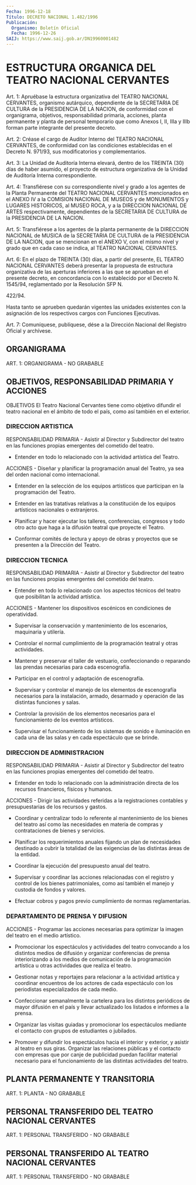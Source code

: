 ```yaml
---
Fecha: 1996-12-18
Título: DECRETO NACIONAL 1.482/1996
Publicación:
  Organismo: Boletín Oficial
  Fecha: 1996-12-26
SAIJ: https://www.saij.gob.ar/DN19960001482
---
```

# ESTRUCTURA ORGANICA DEL TEATRO NACIONAL CERVANTES

<a id="1"></a>
Art. 1:  Apruébase  la  estructura  organizativa  del TEATRO NACIONAL    CERVANTES,  organismo  autárquico,  dependiente  de  la SECRETARIA DE CULTURA de la PRESIDENCIA DE LA NACION, de conformidad  con    el    organigrama,  objetivos,  responsabilidad primaria,  acciones,  planta    permanente  y  planta  de  personal temporario  que  como  Anexos  I, II,  IIIa  y  IIIb  forman  parte integrante del presente decreto.

<a id="2"></a>
Art. 2: Créase el cargo de Auditor  Interno  del  TEATRO  NACIONAL CERVANTES,  de  conformidad con las condiciones establecidas en  el Decreto  N. 971/93,  sus  modificatorios  y complementarios.

<a id="3"></a>
Art. 3: La Unidad  de  Auditoría  Interna  elevará,  dentro de los TREINTA  (30)  días  de  haber  asumido,  el proyecto de estructura organizativa  de  la Unidad de Auditoría Interna  correspondiente.

<a id="4"></a>
Art. 4: Transfiérese  con  su  correspondiente nivel y grado a los agentes  de  la  Planta Permanente del  TEATRO  NACIONAL  CERVANTES mencionados en el  ANEXO  IV  a la COMISION NACIONAL DE MUSEOS y de MONUMENTOS y LUGARES HISTORICOS,  al  MUSEO  ROCA, y a la DIRECCION NACIONAL DE ARTES respectivamente, dependientes de la SECRETARIA DE CULTURA de la PRESIDENCIA DE LA NACION.

<a id="5"></a>
Art. 5: Transfiérese a los agentes de la planta  permanente  de la DIRECCION  NACIONAL  de  MUSICA  de  la SECRETARIA DE CULTURA de la PRESIDENCIA DE LA NACION, que se mencionan  en  el  ANEXO V, con el mismo nivel y grado que en cada caso se indica, al TEATRO  NACIONAL CERVANTES.

<a id="6"></a>
Art.  6: En el plazo de TREINTA (30) días, a partir del presente, EL TEATRO  NACIONAL  CERVANTES  deberá  presentar  la  propuesta de estructura  organizativa de las aperturas inferiores a las  que  se aprueban en el presente decreto, en concordancia con lo establecido por el Decreto N. 1545/94, reglamentado por la Resolución SFP N.

422/94.

Hasta tanto se  aprueben  quedarán vigentes las unidades existentes con  la  asignación  de  los  respectivos    cargos  con  Funciones Ejecutivas.

<a id="7"></a>
Art. 7: Comuníquese, publíquese, dése a la  Dirección Nacional del Registro  Oficial  y archívese.

## ORGANIGRAMA

<a id="1"></a>
ART. 1: ORGANIGRAMA - NO GRABABLE

## OBJETIVOS, RESPONSABILIDAD PRIMARIA Y ACCIONES

<a id="1"></a>
OBJETIVOS El Teatro Nacional Cervantes tiene como objetivo difundir el teatro nacional en el ámbito de todo el país, como así también en el exterior.

### DIRECCION ARTISTICA

<a id="2"></a>
RESPONSABILIDAD PRIMARIA - Asistir al Director y Subdirector del teatro en las funciones propias emergentes del cometido del teatro.

- Entender en todo lo relacionado con la actividad artística del Teatro.

ACCIONES - Diseñar y planificar la programación anual del Teatro, ya sea del orden nacional como internacional.

- Entender en la selección de los equipos artísticos que participan en la programación del Teatro.

- Entender en las tratativas relativas a la constitución de los equipos artísticos nacionales o extranjeros.

- Planificar y hacer ejecutar los talleres, conferencias, congresos y todo otro acto que haga a la difusión teatral que proyecte el Teatro.

- Conformar comités de lectura y apoyo de obras y proyectos que se presenten a la Dirección del Teatro.

### DIRECCION TECNICA

<a id="3"></a>
RESPONSABILIDAD PRIMARIA - Asistir al Director y Subdirector del teatro en las funciones propias emergentes del cometido del teatro.

- Entender en todo lo relacionado con los aspectos técnicos del teatro que posibilitan la actividad artística.

ACCIONES - Mantener los dispositivos escénicos en condiciones de operatividad.

- Supervisar la conservación y mantenimiento de los escenarios, maquinaria y utilería.

- Controlar el normal cumplimiento de la programación teatral y otras actividades.

- Mantener y preservar el taller de vestuario, confeccionando o reparando las prendas necesarias para cada escenografía.

- Participar en el control y adaptación de escenografía.

- Supervisar y controlar el manejo de los elementos de escenografía necesarios para la instalación, armado, desarmado y operación de las distintas funciones y salas.

- Controlar la provisión de los elementos necesarios para el funcionamiento de los eventos artísticos.

- Supervisar el funcionamiento de los sistemas de sonido e iluminación en cada una de las salas y en cada espectáculo que se brinde.

### DIRECCION DE ADMINISTRACION

<a id="4"></a>
RESPONSABILIDAD PRIMARIA - Asistir al Director y Subdirector del teatro en las funciones propias emergentes del cometido del teatro.

- Entender en todo lo relacionado con la administración directa de los recursos financieros, físicos y humanos.

ACCIONES - Dirigir las actividades referidas a la registraciones contables y presupuestarias de los recursos y gastos.

- Coordinar y centralizar todo lo referente al mantenimiento de los bienes del teatro así como las necesidades en materia de compras y contrataciones de bienes y servicios.

- Planificar los requerimientos anuales fijando un plan de necesidades destinado a cubrir la totalidad de las exigencias de las distintas áreas de la entidad.

- Coordinar la ejecución del presupuesto anual del teatro.

- Supervisar y coordinar las acciones relacionadas con el registro y control de los bienes patrimoniales, como así también el manejo y custodia de fondos y valores.

- Efectuar cobros y pagos previo cumplimiento de normas reglamentarias.

### DEPARTAMENTO DE PRENSA Y DIFUSION

<a id="5"></a>
ACCIONES - Programar las acciones necesarias para optimizar la imagen del teatro en el medio artístico.

- Promocionar los espectáculos y actividades del teatro convocando a los distintos medios de difusión y organizar conferencias de prensa interiorizando a los medios de comunicación de la programación artística u otras actividades que realiza el teatro.

- Gestionar notas y reportajes para relacionar a la actividad artística y coordinar encuentros de los actores de cada espectáculo con los periodistas especializados de cada medio.

- Confeccionar semanalmente la cartelera para los distintos periódicos de mayor difusión en el país y llevar actualizado los listados e informes a la prensa.

- Organizar las visitas guiadas y promocionar los espectáculos mediante el contacto con grupos de estudiantes o jubilados.

- Promover y difundir los espectáculos hacia el interior y exterior, y asistir al teatro en sus giras. Organizar las relaciones públicas y el contacto con empresas que por canje de publicidad puedan facilitar material necesario para el funcionamiento de las distintas actividades del teatro.

## PLANTA PERMANENTE Y TRANSITORIA

<a id="1"></a>
ART. 1: PLANTA - NO GRABABLE

## PERSONAL TRANSFERIDO DEL TEATRO NACIONAL CERVANTES

<a id="1"></a>
ART. 1: PERSONAL TRANSFERIDO - NO GRABABLE

## PERSONAL TRANSFERIDO AL TEATRO NACIONAL CERVANTES

<a id="1"></a>
ART. 1: PERSONAL TRANSFERIDO - NO GRABABLE